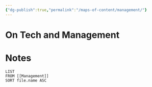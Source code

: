 ```yaml
---
{"dg-publish":true,"permalink":"/maps-of-content/management/"}
---
```


# On Tech and Management


# Notes
``` dataview
LIST
FROM [[Management]]
SORT file.name ASC
```

